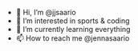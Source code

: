 - 👋 Hi, I’m @jjsaario
- 👀 I’m interested in sports & coding
- 🌱 I’m currently learning everything
- 📫 How to reach me @jennasaario

<!---
jjsaario/jjsaario is a ✨ special ✨ repository because its `README.md` (this file) appears on your GitHub profile.
You can click the Preview link to take a look at your changes.
--->
